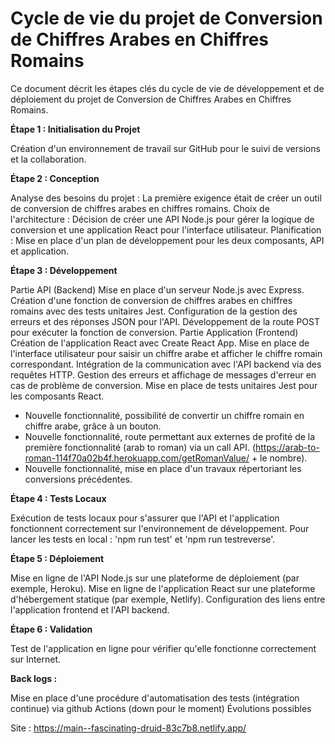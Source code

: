 # **Cycle de vie du projet de Conversion de Chiffres Arabes en Chiffres Romains**

Ce document décrit les étapes clés du cycle de vie de développement et de déploiement du projet de Conversion de Chiffres Arabes en Chiffres Romains.

**Étape 1 : Initialisation du Projet**

Création d'un environnement de travail sur GitHub pour le suivi de versions et la collaboration.

**Étape 2 : Conception**

Analyse des besoins du projet : La première exigence était de créer un outil de conversion de chiffres arabes en chiffres romains.
Choix de l'architecture : Décision de créer une API Node.js pour gérer la logique de conversion et une application React pour l'interface utilisateur.
Planification : Mise en place d'un plan de développement pour les deux composants, API et application.

**Étape 3 : Développement**

Partie API (Backend)
Mise en place d'un serveur Node.js avec Express.
Création d'une fonction de conversion de chiffres arabes en chiffres romains avec des tests unitaires Jest.
Configuration de la gestion des erreurs et des réponses JSON pour l'API.
Développement de la route POST pour exécuter la fonction de conversion.
Partie Application (Frontend)
Création de l'application React avec Create React App.
Mise en place de l'interface utilisateur pour saisir un chiffre arabe et afficher le chiffre romain correspondant.
Intégration de la communication avec l'API backend via des requêtes HTTP.
Gestion des erreurs et affichage de messages d'erreur en cas de problème de conversion.
Mise en place de tests unitaires Jest pour les composants React.

- Nouvelle fonctionnalité, possibilité de convertir un chiffre romain en chiffre arabe, grâce à un bouton.
- Nouvelle fonctionnalité, route permettant aux externes de profité de la première fonctionnalité (arab to roman) via un call API. (https://arab-to-roman-114f70a02b4f.herokuapp.com/getRomanValue/ + le nombre).
- Nouvelle fonctionnalité, mise en place d'un travaux répertoriant les conversions précédentes.

**Étape 4 : Tests Locaux**

Exécution de tests locaux pour s'assurer que l'API et l'application fonctionnent correctement sur l'environnement de développement.
Pour lancer les tests en local : 'npm run test' et 'npm run testreverse'.

**Étape 5 : Déploiement**

Mise en ligne de l'API Node.js sur une plateforme de déploiement (par exemple, Heroku).
Mise en ligne de l'application React sur une plateforme d'hébergement statique (par exemple, Netlify).
Configuration des liens entre l'application frontend et l'API backend.

**Étape 6 : Validation**

Test de l'application en ligne pour vérifier qu'elle fonctionne correctement sur Internet.

**Back logs :**

Mise en place d'une procédure d'automatisation des tests (intégration continue) via github Actions (down pour le moment)
Évolutions possibles

Site : https://main--fascinating-druid-83c7b8.netlify.app/
